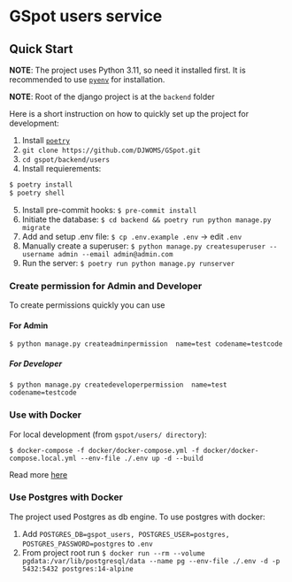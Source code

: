 # GSpot users service

## Quick Start

**NOTE**: The project uses Python 3.11, so need it installed first. It is recommended to use [`pyenv`](https://github.com/pyenv/pyenv) for installation.

**NOTE**: Root of the django project is at the `backend` folder

Here is a short instruction on how to quickly set up the project for development:

1. Install [`poetry`](https://python-poetry.org/)
2. `git clone https://github.com/DJWOMS/GSpot.git`
3. `cd gspot/backend/users`
4. Install requierements:

```bash
$ poetry install
$ poetry shell
```

5. Install pre-commit hooks: `$ pre-commit install`
6. Initiate the database: `$ cd backend && poetry run python manage.py migrate`
7. Add and setup .env file: `$ cp .env.example .env` -> edit `.env`
8. Manually create a superuser: `$ python manage.py createsuperuser --username admin --email admin@admin.com`
9. Run the server: `$ poetry run python manage.py runserver`

### Create permission for Admin and Developer
To create permissions quickly you can use 
#### For Admin
`$ python manage.py createadminpermission  name=test codename=testcode`
##### For Developer
`$ python manage.py createdeveloperpermission  name=test codename=testcode`

### Use with Docker

For local development (from `gspot/users/ directory`):

`$ docker-compose -f docker/docker-compose.yml -f docker/docker-compose.local.yml --env-file ./.env up -d --build`

Read more [here](https://docs.docker.com/compose/extends/)

### Use Postgres with Docker

The project used Postgres as db engine. To use postgres with docker:

1. Add `POSTGRES_DB=gspot_users, POSTGRES_USER=postgres, POSTGRES_PASSWORD=postgres` to `.env`
2. From project root run `$ docker run --rm --volume pgdata:/var/lib/postgresql/data --name pg --env-file ./.env -d -p 5432:5432 postgres:14-alpine`

